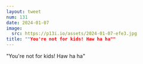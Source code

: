 ```yaml
---
layout: tweet
num: 131
date: 2024-01-07
image:
  src: https://p13i.io/assets/2024-01-07-efe3.jpg
title: ""You're not for kids! Haw ha ha""
---
```


"You're not for kids! Haw ha ha"
